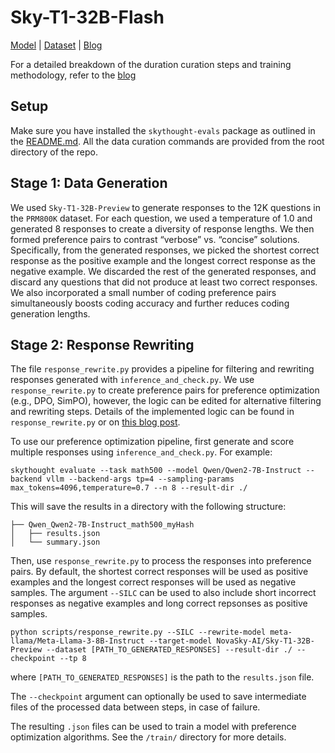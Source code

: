 # Sky-T1-32B-Flash

[Model](https://huggingface.co/NovaSky-AI/Sky-T1-32B-Flash) | [Dataset](https://huggingface.co/datasets/NovaSky-AI/Sky-T1_preference_data_10k) | [Blog](https://novasky-ai.github.io/posts/reduce-overthinking/)

For a detailed breakdown of the duration curation steps and training methodology, refer to the [blog](https://novasky-ai.github.io/posts/reduce-overthinking/)

## Setup

Make sure you have installed the `skythought-evals` package as outlined in the [README.md](/README.md#usage). All the data curation commands are provided from the root directory of the repo.


## Stage 1: Data Generation

We used `Sky-T1-32B-Preview` to generate responses to the 12K questions in the `PRM800K` dataset. For each question, we used a temperature of 1.0 and generated 8 responses to create a diversity of response lengths. We then formed preference pairs to contrast “verbose” vs. “concise” solutions. Specifically, from the generated responses, we picked the shortest correct response as the positive example and the longest correct response as the negative example. We discarded the rest of the generated responses, and discard any questions that did not produce at least two correct responses. We also incorporated a small number of coding preference pairs simultaneously boosts coding accuracy and further reduces coding generation lengths. 

## Stage 2: Response Rewriting
The file `response_rewrite.py` provides a pipeline for filtering and rewriting responses generated with `inference_and_check.py`. We use `response_rewrite.py` to create preference pairs for preference optimization (e.g., DPO, SimPO), however, the logic can be edited for alternative filtering and rewriting steps. Details of the implemented logic can be found in `response_rewrite.py` or on [this blog post](https://novasky-ai.github.io/posts/reduce-overthinking). 

To use our preference optimization pipeline, first generate and score multiple responses using `inference_and_check.py`. For example:

```shell
skythought evaluate --task math500 --model Qwen/Qwen2-7B-Instruct --backend vllm --backend-args tp=4 --sampling-params max_tokens=4096,temperature=0.7 --n 8 --result-dir ./
```

This will save the results in a directory with the following structure:

```
├── Qwen_Qwen2-7B-Instruct_math500_myHash
│   ├── results.json
│   └── summary.json
```

Then, use `response_rewrite.py` to process the responses into preference pairs. By default, the shortest correct responses will be used as positive examples and the longest correct responses will be used as negative samples. The argument `--SILC` can be used to also include short incorrect responses as negative examples and long correct repsonses as positive samples.

```shell
python scripts/response_rewrite.py --SILC --rewrite-model meta-llama/Meta-Llama-3-8B-Instruct --target-model NovaSky-AI/Sky-T1-32B-Preview --dataset [PATH_TO_GENERATED_RESPONSES] --result-dir ./ --checkpoint --tp 8
```

where `[PATH_TO_GENERATED_RESPONSES]` is the path to the `results.json` file. 
 
The `--checkpoint` argument can optionally be used to save intermediate files of the processed data between steps, in case of failure. 

The resulting `.json` files can be used to train a model with preference optimization algorithms. See the `/train/` directory for more details.

